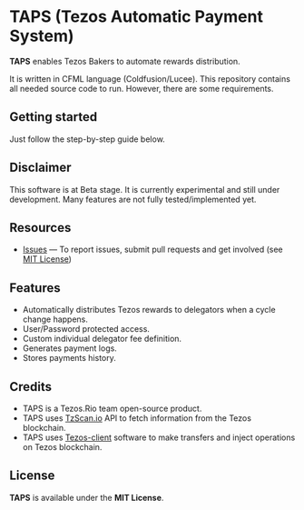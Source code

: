# TAPS (Tezos Automatic Payment System)

**TAPS** enables Tezos Bakers to automate rewards distribution.

It is written in CFML language (Coldfusion/Lucee). This repository contains all needed source code to run. However, there are some requirements.

## Getting started

Just follow the step-by-step guide below.

## Disclaimer

This software is at Beta stage. It is currently experimental and still under development.
Many features are not fully tested/implemented yet.

## Resources
- [Issues][project-issues] — To report issues, submit pull requests and get involved (see [MIT License][project-license])

## Features

- Automatically distributes Tezos rewards to delegators when a cycle change happens.
- User/Password protected access.
- Custom individual delegator fee definition.
- Generates payment logs.
- Stores payments history.

## Credits

- TAPS is a Tezos.Rio team open-source product.
- TAPS uses [TzScan.io](https://tzscan.io) API to fetch information from the Tezos blockchain.
- TAPS uses [Tezos-client](https://tezos.com) software to make transfers and inject operations on Tezos blockchain.

## License

**TAPS** is available under the **MIT License**.

[project-issues]: https://github.com/TezosRio/TAPS/issues
[project-license]: LICENSE.md
